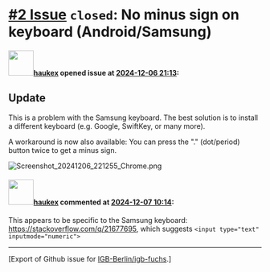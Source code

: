 # [\#2 Issue](https://github.com/IGB-Berlin/igb-fuchs/issues/2) `closed`: No minus sign on keyboard (Android/Samsung)

#### <img src="https://avatars.githubusercontent.com/u/4613111?u=708742f53b26cb75f2c7a93ee7a7a53abe18ec48&v=4" width="50">[haukex](https://github.com/haukex) opened issue at [2024-12-06 21:13](https://github.com/IGB-Berlin/igb-fuchs/issues/2):

Update
------

This is a problem with the Samsung keyboard. The best solution is to install a different keyboard (e.g. Google, SwiftKey, or many more).

A workaround is now also available: You can press the "." (dot/period) button twice to get a minus sign.

![Screenshot_20241206_221255_Chrome.png](https://github.com/user-attachments/assets/5032f73a-eb82-40a8-873f-742bf8148720)


#### <img src="https://avatars.githubusercontent.com/u/4613111?u=708742f53b26cb75f2c7a93ee7a7a53abe18ec48&v=4" width="50">[haukex](https://github.com/haukex) commented at [2024-12-07 10:14](https://github.com/IGB-Berlin/igb-fuchs/issues/2#issuecomment-2525060336):

This appears to be specific to the Samsung keyboard: <https://stackoverflow.com/q/21677695>, which suggests `<input type="text" inputmode="numeric">`


-------------------------------------------------------------------------------



[Export of Github issue for [IGB-Berlin/igb-fuchs](https://github.com/IGB-Berlin/igb-fuchs).]
